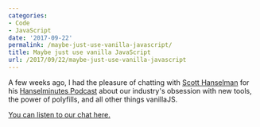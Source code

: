 ```yaml
---
categories:
- Code
- JavaScript
date: '2017-09-22'
permalink: /maybe-just-use-vanilla-javascript/
title: Maybe just use vanilla JavaScript
url: /2017/09/22/maybe-just-use-vanilla-javascript
---
```


A few weeks ago, I had the pleasure of chatting with [Scott Hanselman](https://www.hanselman.com/) for his [Hanselminutes Podcast](https://hanselminutes.com/598/maybe-just-use-vanilla-javascript-with-chris-ferdinandi) about our industry's obsession with new tools, the power of polyfills, and all other things vanillaJS.

[You can listen to our chat here.](https://hanselminutes.com/598/maybe-just-use-vanilla-javascript-with-chris-ferdinandi)